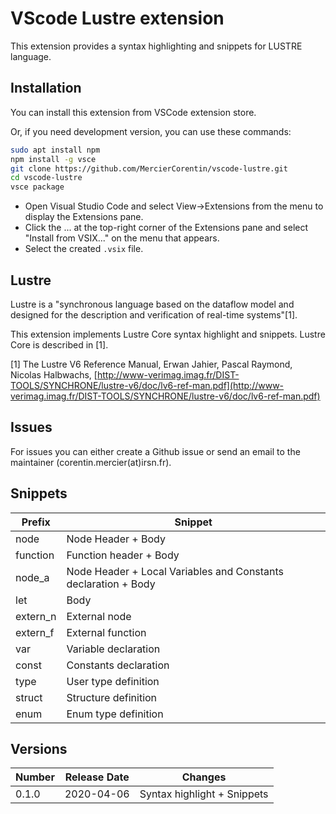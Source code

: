 # VScode Lustre extension

This extension provides a syntax highlighting and snippets for LUSTRE language.

## Installation

You can install this extension from VSCode extension store.

Or, if you need development version, you can use these commands:

```bash
sudo apt install npm
npm install -g vsce
git clone https://github.com/MercierCorentin/vscode-lustre.git
cd vscode-lustre
vsce package
```

- Open Visual Studio Code and select View->Extensions from the menu to display the Extensions pane.
- Click the ... at the top-right corner of the Extensions pane and select "Install from VSIX..." on the menu that appears.
- Select the created `.vsix` file.


## Lustre

Lustre is a "synchronous language based on the dataflow model and designed for the description and verification of real-time systems"[1].

This extension implements Lustre Core syntax highlight and snippets. Lustre Core is described in [1].

[1] The Lustre V6 Reference Manual, Erwan Jahier, Pascal Raymond, Nicolas Halbwachs, [http://www-verimag.imag.fr/DIST-TOOLS/SYNCHRONE/lustre-v6/doc/lv6-ref-man.pdf](http://www-verimag.imag.fr/DIST-TOOLS/SYNCHRONE/lustre-v6/doc/lv6-ref-man.pdf)

## Issues

For issues you can either create a Github issue or send an email to the maintainer (corentin.mercier(at)irsn.fr).

## Snippets
| Prefix | Snippet |
|---|---|
| node | Node Header + Body |
| function | Function header + Body |
| node_a | Node Header + Local Variables and Constants declaration +  Body | 
| let    | Body |
| extern_n | External node |
| extern_f | External function |
| var | Variable declaration | 
| const | Constants declaration | 
| type | User type definition | 
| struct | Structure definition | 
| enum | Enum type definition | 

## Versions
| Number  |  Release Date  | Changes  |
|---|---|---|
| 0.1.0  | 2020-04-06  |  Syntax highlight + Snippets |
